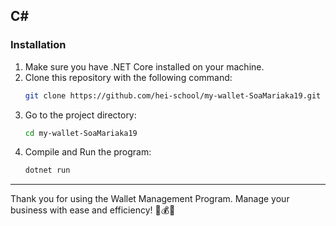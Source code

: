 ## C#

### Installation
1. Make sure you have .NET Core installed on your machine.
2. Clone this repository with the following command:
   ```bash
   git clone https://github.com/hei-school/my-wallet-SoaMariaka19.git
3. Go to the project directory:
   ```bash
   cd my-wallet-SoaMariaka19
4. Compile and Run the program:
   ```bash
   dotnet run
---

Thank you for using the Wallet Management Program. Manage your business with ease and efficiency! 💼💰✨